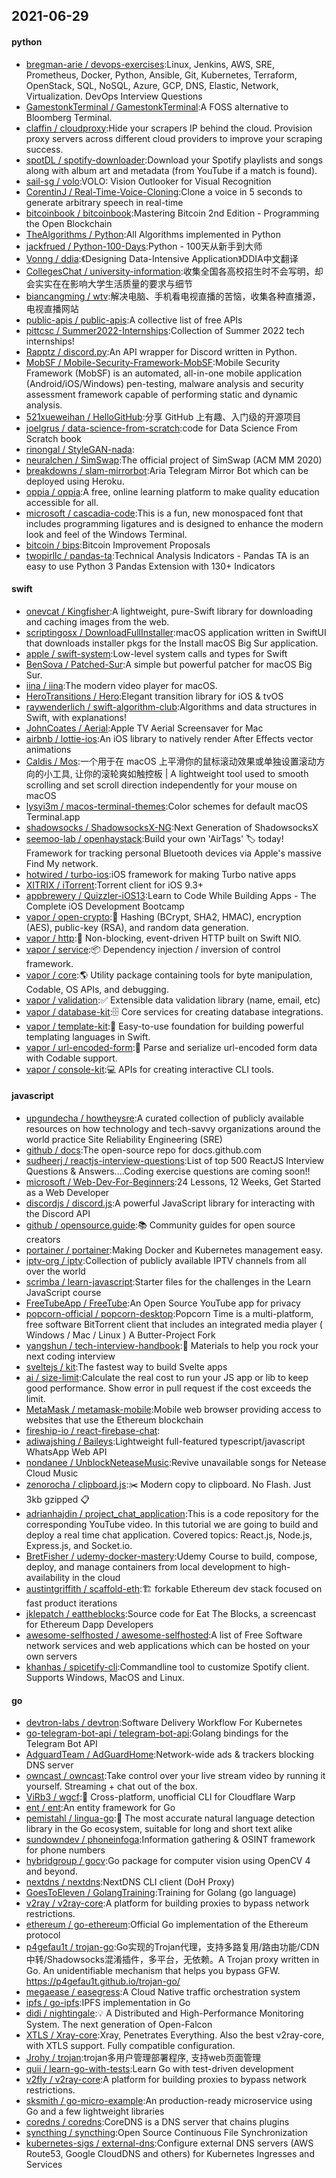 ## 2021-06-29

#### python
* [bregman-arie / devops-exercises](https://github.com/bregman-arie/devops-exercises):Linux, Jenkins, AWS, SRE, Prometheus, Docker, Python, Ansible, Git, Kubernetes, Terraform, OpenStack, SQL, NoSQL, Azure, GCP, DNS, Elastic, Network, Virtualization. DevOps Interview Questions
* [GamestonkTerminal / GamestonkTerminal](https://github.com/GamestonkTerminal/GamestonkTerminal):A FOSS alternative to Bloomberg Terminal.
* [claffin / cloudproxy](https://github.com/claffin/cloudproxy):Hide your scrapers IP behind the cloud. Provision proxy servers across different cloud providers to improve your scraping success.
* [spotDL / spotify-downloader](https://github.com/spotDL/spotify-downloader):Download your Spotify playlists and songs along with album art and metadata (from YouTube if a match is found).
* [sail-sg / volo](https://github.com/sail-sg/volo):VOLO: Vision Outlooker for Visual Recognition
* [CorentinJ / Real-Time-Voice-Cloning](https://github.com/CorentinJ/Real-Time-Voice-Cloning):Clone a voice in 5 seconds to generate arbitrary speech in real-time
* [bitcoinbook / bitcoinbook](https://github.com/bitcoinbook/bitcoinbook):Mastering Bitcoin 2nd Edition - Programming the Open Blockchain
* [TheAlgorithms / Python](https://github.com/TheAlgorithms/Python):All Algorithms implemented in Python
* [jackfrued / Python-100-Days](https://github.com/jackfrued/Python-100-Days):Python - 100天从新手到大师
* [Vonng / ddia](https://github.com/Vonng/ddia):《Designing Data-Intensive Application》DDIA中文翻译
* [CollegesChat / university-information](https://github.com/CollegesChat/university-information):收集全国各高校招生时不会写明，却会实实在在影响大学生活质量的要求与细节
* [biancangming / wtv](https://github.com/biancangming/wtv):解决电脑、手机看电视直播的苦恼，收集各种直播源，电视直播网站
* [public-apis / public-apis](https://github.com/public-apis/public-apis):A collective list of free APIs
* [pittcsc / Summer2022-Internships](https://github.com/pittcsc/Summer2022-Internships):Collection of Summer 2022 tech internships!
* [Rapptz / discord.py](https://github.com/Rapptz/discord.py):An API wrapper for Discord written in Python.
* [MobSF / Mobile-Security-Framework-MobSF](https://github.com/MobSF/Mobile-Security-Framework-MobSF):Mobile Security Framework (MobSF) is an automated, all-in-one mobile application (Android/iOS/Windows) pen-testing, malware analysis and security assessment framework capable of performing static and dynamic analysis.
* [521xueweihan / HelloGitHub](https://github.com/521xueweihan/HelloGitHub):分享 GitHub 上有趣、入门级的开源项目
* [joelgrus / data-science-from-scratch](https://github.com/joelgrus/data-science-from-scratch):code for Data Science From Scratch book
* [rinongal / StyleGAN-nada](https://github.com/rinongal/StyleGAN-nada):
* [neuralchen / SimSwap](https://github.com/neuralchen/SimSwap):The official project of SimSwap (ACM MM 2020)
* [breakdowns / slam-mirrorbot](https://github.com/breakdowns/slam-mirrorbot):Aria Telegram Mirror Bot which can be deployed using Heroku.
* [oppia / oppia](https://github.com/oppia/oppia):A free, online learning platform to make quality education accessible for all.
* [microsoft / cascadia-code](https://github.com/microsoft/cascadia-code):This is a fun, new monospaced font that includes programming ligatures and is designed to enhance the modern look and feel of the Windows Terminal.
* [bitcoin / bips](https://github.com/bitcoin/bips):Bitcoin Improvement Proposals
* [twopirllc / pandas-ta](https://github.com/twopirllc/pandas-ta):Technical Analysis Indicators - Pandas TA is an easy to use Python 3 Pandas Extension with 130+ Indicators

#### swift
* [onevcat / Kingfisher](https://github.com/onevcat/Kingfisher):A lightweight, pure-Swift library for downloading and caching images from the web.
* [scriptingosx / DownloadFullInstaller](https://github.com/scriptingosx/DownloadFullInstaller):macOS application written in SwiftUI that downloads installer pkgs for the Install macOS Big Sur application.
* [apple / swift-system](https://github.com/apple/swift-system):Low-level system calls and types for Swift
* [BenSova / Patched-Sur](https://github.com/BenSova/Patched-Sur):A simple but powerful patcher for macOS Big Sur.
* [iina / iina](https://github.com/iina/iina):The modern video player for macOS.
* [HeroTransitions / Hero](https://github.com/HeroTransitions/Hero):Elegant transition library for iOS & tvOS
* [raywenderlich / swift-algorithm-club](https://github.com/raywenderlich/swift-algorithm-club):Algorithms and data structures in Swift, with explanations!
* [JohnCoates / Aerial](https://github.com/JohnCoates/Aerial):Apple TV Aerial Screensaver for Mac
* [airbnb / lottie-ios](https://github.com/airbnb/lottie-ios):An iOS library to natively render After Effects vector animations
* [Caldis / Mos](https://github.com/Caldis/Mos):一个用于在 macOS 上平滑你的鼠标滚动效果或单独设置滚动方向的小工具, 让你的滚轮爽如触控板 | A lightweight tool used to smooth scrolling and set scroll direction independently for your mouse on macOS
* [lysyi3m / macos-terminal-themes](https://github.com/lysyi3m/macos-terminal-themes):Color schemes for default macOS Terminal.app
* [shadowsocks / ShadowsocksX-NG](https://github.com/shadowsocks/ShadowsocksX-NG):Next Generation of ShadowsocksX
* [seemoo-lab / openhaystack](https://github.com/seemoo-lab/openhaystack):Build your own 'AirTags'
🏷
today! Framework for tracking personal Bluetooth devices via Apple's massive Find My network.
* [hotwired / turbo-ios](https://github.com/hotwired/turbo-ios):iOS framework for making Turbo native apps
* [XITRIX / iTorrent](https://github.com/XITRIX/iTorrent):Torrent client for iOS 9.3+
* [appbrewery / Quizzler-iOS13](https://github.com/appbrewery/Quizzler-iOS13):Learn to Code While Building Apps - The Complete iOS Development Bootcamp
* [vapor / open-crypto](https://github.com/vapor/open-crypto):🔑
Hashing (BCrypt, SHA2, HMAC), encryption (AES), public-key (RSA), and random data generation.
* [vapor / http](https://github.com/vapor/http):🚀
Non-blocking, event-driven HTTP built on Swift NIO.
* [vapor / service](https://github.com/vapor/service):📦
Dependency injection / inversion of control framework.
* [vapor / core](https://github.com/vapor/core):🌎
Utility package containing tools for byte manipulation, Codable, OS APIs, and debugging.
* [vapor / validation](https://github.com/vapor/validation):✅
Extensible data validation library (name, email, etc)
* [vapor / database-kit](https://github.com/vapor/database-kit):🗄
Core services for creating database integrations.
* [vapor / template-kit](https://github.com/vapor/template-kit):📄
Easy-to-use foundation for building powerful templating languages in Swift.
* [vapor / url-encoded-form](https://github.com/vapor/url-encoded-form):📝
Parse and serialize url-encoded form data with Codable support.
* [vapor / console-kit](https://github.com/vapor/console-kit):💻
APIs for creating interactive CLI tools.

#### javascript
* [upgundecha / howtheysre](https://github.com/upgundecha/howtheysre):A curated collection of publicly available resources on how technology and tech-savvy organizations around the world practice Site Reliability Engineering (SRE)
* [github / docs](https://github.com/github/docs):The open-source repo for docs.github.com
* [sudheerj / reactjs-interview-questions](https://github.com/sudheerj/reactjs-interview-questions):List of top 500 ReactJS Interview Questions & Answers....Coding exercise questions are coming soon!!
* [microsoft / Web-Dev-For-Beginners](https://github.com/microsoft/Web-Dev-For-Beginners):24 Lessons, 12 Weeks, Get Started as a Web Developer
* [discordjs / discord.js](https://github.com/discordjs/discord.js):A powerful JavaScript library for interacting with the Discord API
* [github / opensource.guide](https://github.com/github/opensource.guide):📚
Community guides for open source creators
* [portainer / portainer](https://github.com/portainer/portainer):Making Docker and Kubernetes management easy.
* [iptv-org / iptv](https://github.com/iptv-org/iptv):Collection of publicly available IPTV channels from all over the world
* [scrimba / learn-javascript](https://github.com/scrimba/learn-javascript):Starter files for the challenges in the Learn JavaScript course
* [FreeTubeApp / FreeTube](https://github.com/FreeTubeApp/FreeTube):An Open Source YouTube app for privacy
* [popcorn-official / popcorn-desktop](https://github.com/popcorn-official/popcorn-desktop):Popcorn Time is a multi-platform, free software BitTorrent client that includes an integrated media player ( Windows / Mac / Linux ) A Butter-Project Fork
* [yangshun / tech-interview-handbook](https://github.com/yangshun/tech-interview-handbook):💯
Materials to help you rock your next coding interview
* [sveltejs / kit](https://github.com/sveltejs/kit):The fastest way to build Svelte apps
* [ai / size-limit](https://github.com/ai/size-limit):Calculate the real cost to run your JS app or lib to keep good performance. Show error in pull request if the cost exceeds the limit.
* [MetaMask / metamask-mobile](https://github.com/MetaMask/metamask-mobile):Mobile web browser providing access to websites that use the Ethereum blockchain
* [fireship-io / react-firebase-chat](https://github.com/fireship-io/react-firebase-chat):
* [adiwajshing / Baileys](https://github.com/adiwajshing/Baileys):Lightweight full-featured typescript/javascript WhatsApp Web API
* [nondanee / UnblockNeteaseMusic](https://github.com/nondanee/UnblockNeteaseMusic):Revive unavailable songs for Netease Cloud Music
* [zenorocha / clipboard.js](https://github.com/zenorocha/clipboard.js):✂️
Modern copy to clipboard. No Flash. Just 3kb gzipped
📋
* [adrianhajdin / project_chat_application](https://github.com/adrianhajdin/project_chat_application):This is a code repository for the corresponding YouTube video. In this tutorial we are going to build and deploy a real time chat application. Covered topics: React.js, Node.js, Express.js, and Socket.io.
* [BretFisher / udemy-docker-mastery](https://github.com/BretFisher/udemy-docker-mastery):Udemy Course to build, compose, deploy, and manage containers from local development to high-availability in the cloud
* [austintgriffith / scaffold-eth](https://github.com/austintgriffith/scaffold-eth):🏗
forkable Ethereum dev stack focused on fast product iterations
* [jklepatch / eattheblocks](https://github.com/jklepatch/eattheblocks):Source code for Eat The Blocks, a screencast for Ethereum Dapp Developers
* [awesome-selfhosted / awesome-selfhosted](https://github.com/awesome-selfhosted/awesome-selfhosted):A list of Free Software network services and web applications which can be hosted on your own servers
* [khanhas / spicetify-cli](https://github.com/khanhas/spicetify-cli):Commandline tool to customize Spotify client. Supports Windows, MacOS and Linux.

#### go
* [devtron-labs / devtron](https://github.com/devtron-labs/devtron):Software Delivery Workflow For Kubernetes
* [go-telegram-bot-api / telegram-bot-api](https://github.com/go-telegram-bot-api/telegram-bot-api):Golang bindings for the Telegram Bot API
* [AdguardTeam / AdGuardHome](https://github.com/AdguardTeam/AdGuardHome):Network-wide ads & trackers blocking DNS server
* [owncast / owncast](https://github.com/owncast/owncast):Take control over your live stream video by running it yourself. Streaming + chat out of the box.
* [ViRb3 / wgcf](https://github.com/ViRb3/wgcf):🚤
Cross-platform, unofficial CLI for Cloudflare Warp
* [ent / ent](https://github.com/ent/ent):An entity framework for Go
* [pemistahl / lingua-go](https://github.com/pemistahl/lingua-go):👄
The most accurate natural language detection library in the Go ecosystem, suitable for long and short text alike
* [sundowndev / phoneinfoga](https://github.com/sundowndev/phoneinfoga):Information gathering & OSINT framework for phone numbers
* [hybridgroup / gocv](https://github.com/hybridgroup/gocv):Go package for computer vision using OpenCV 4 and beyond.
* [nextdns / nextdns](https://github.com/nextdns/nextdns):NextDNS CLI client (DoH Proxy)
* [GoesToEleven / GolangTraining](https://github.com/GoesToEleven/GolangTraining):Training for Golang (go language)
* [v2ray / v2ray-core](https://github.com/v2ray/v2ray-core):A platform for building proxies to bypass network restrictions.
* [ethereum / go-ethereum](https://github.com/ethereum/go-ethereum):Official Go implementation of the Ethereum protocol
* [p4gefau1t / trojan-go](https://github.com/p4gefau1t/trojan-go):Go实现的Trojan代理，支持多路复用/路由功能/CDN中转/Shadowsocks混淆插件，多平台，无依赖。A Trojan proxy written in Go. An unidentifiable mechanism that helps you bypass GFW. https://p4gefau1t.github.io/trojan-go/
* [megaease / easegress](https://github.com/megaease/easegress):A Cloud Native traffic orchestration system
* [ipfs / go-ipfs](https://github.com/ipfs/go-ipfs):IPFS implementation in Go
* [didi / nightingale](https://github.com/didi/nightingale):💡
A Distributed and High-Performance Monitoring System. The next generation of Open-Falcon
* [XTLS / Xray-core](https://github.com/XTLS/Xray-core):Xray, Penetrates Everything. Also the best v2ray-core, with XTLS support. Fully compatible configuration.
* [Jrohy / trojan](https://github.com/Jrohy/trojan):trojan多用户管理部署程序, 支持web页面管理
* [quii / learn-go-with-tests](https://github.com/quii/learn-go-with-tests):Learn Go with test-driven development
* [v2fly / v2ray-core](https://github.com/v2fly/v2ray-core):A platform for building proxies to bypass network restrictions.
* [sksmith / go-micro-example](https://github.com/sksmith/go-micro-example):An production-ready microservice using Go and a few lightweight libraries
* [coredns / coredns](https://github.com/coredns/coredns):CoreDNS is a DNS server that chains plugins
* [syncthing / syncthing](https://github.com/syncthing/syncthing):Open Source Continuous File Synchronization
* [kubernetes-sigs / external-dns](https://github.com/kubernetes-sigs/external-dns):Configure external DNS servers (AWS Route53, Google CloudDNS and others) for Kubernetes Ingresses and Services
